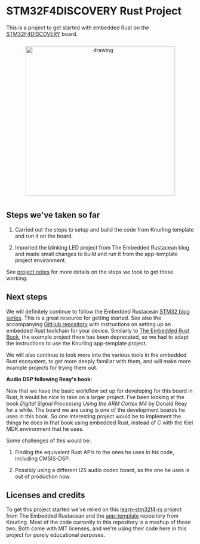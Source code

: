 # STM32F4DISCOVERY Rust Project

This is a project to get started with embedded Rust on the
[STM32F4DISCOVERY](https://www.st.com/en/evaluation-tools/stm32f4discovery.html)
board.

<p align="center" margin="20px">
	<img src="https://github.com/seansovine/page_images/blob/main/photos/STM32F%24DISCOVERY%20-%202025-09-14.jpg?raw=true" alt="drawing" width="400" style="padding-top: 10px; padding-bottom: 10px"/>
</p>

## Steps we've taken so far

1. Carried out the steps to setup and build the code from Knurling template and run it on the board.

2. Imported the blinking LED project from The Embedded Rustacean blog
	and made small changes to build and run it from the app-template project environment.

See [project notes](doc/ProjectNotes.md) for more details on the steps we took to get these working.

## Next steps

We will definitely continue to follow the Embedded Rustacean
[STM32 blog series](https://blog.theembeddedrustacean.com/series/stm32f4-embedded-rust-hal).
This is a great resource for getting started. See also the accompanying
[GitHub repository](https://github.com/theembeddedrustacean/learn-stm32f4-rs)
with instructions on setting up an embedded Rust toolchain for your device.
Similarly to [The Embedded Rust Book](https://docs.rust-embedded.org/book/),
the example project there has been deprecated, so we had to adapt the instructions
to use the Knurling app-template project.

We will also continue to look more into the various tools in the embedded Rust
ecosystem, to get more deeply familiar with them, and will make more example projects for
trying them out.

__Audio DSP following Reay's book:__

Now that we have the basic workflow set up for developing for this board in Rust,
it would be nice to take on a larger project. I've been looking at
the book _Digital Signal Processing Using the ARM Cortex M4_ by Donald Reay
for a while. The board we are using is one of the development boards he uses
in this book. So one interesting project would be to implement the things he
does in that book using embedded Rust, instead of C with the Kiel MDK environment
that he uses.

Some challenges of this would be:

1. Finding the equivalent Rust APIs to the ones he uses in his code, including CMSIS-DSP.

2. Possibly using a different I2S audio codec board, as the one he uses is out of production now.

## Licenses and credits

To get this project started we've relied on this [learn-stm32f4-rs](https://github.com/theembeddedrustacean/learn-stm32f4-rs)
project from The Embedded Rustacean and the [app-template](https://github.com/knurling-rs/app-template)
repository from Knurling. Most of the code currently in this repository
is a mashup of those two. Both come with MIT licenses, and we're using their
code here in this project for purely educational purposes.
